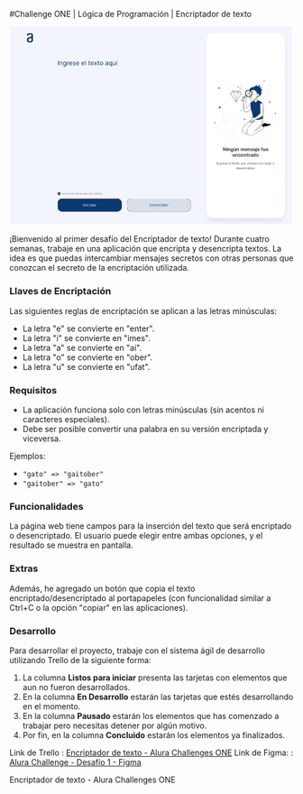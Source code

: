 #Challenge ONE | Lógica de Programación | Encriptador de texto

<p align="center">
     <img width="500" heigth="300" src="img/proyecto.png">
</p>

¡Bienvenido al primer desafío del Encriptador de texto! Durante cuatro semanas, trabaje en una aplicación que encripta y desencripta textos. La idea es que puedas intercambiar mensajes secretos con otras personas que conozcan el secreto de la encriptación utilizada.


### Llaves de Encriptación

Las siguientes reglas de encriptación se aplican a las letras minúsculas:

- La letra "e" se convierte en "enter".
- La letra "i" se convierte en "imes".
- La letra "a" se convierte en "ai".
- La letra "o" se convierte en "ober".
- La letra "u" se convierte en "ufat".


### Requisitos

- La aplicación funciona solo con letras minúsculas (sin acentos ni caracteres especiales).
- Debe ser posible convertir una palabra en su versión encriptada y viceversa.

Ejemplos:
- `"gato" => "gaitober"`
- `"gaitober" => "gato"`


### Funcionalidades

La página web tiene campos para la inserción del texto que será encriptado o desencriptado. El usuario puede elegir entre ambas opciones, y el resultado se muestra en pantalla.


### Extras

Además, he agregado un botón que copia el texto encriptado/desencriptado al portapapeles (con funcionalidad similar a Ctrl+C o la opción "copiar" en las aplicaciones).


### Desarrollo

Para desarrollar el proyecto, trabaje con el sistema ágil de desarrollo utilizando Trello de la siguiente forma:

1. La columna **Listos para iniciar** presenta las tarjetas con elementos que aun no fueron desarrollados.
2. En la columna **En Desarrollo** estarán las tarjetas que estés desarrollando en el momento.
3. En la columna **Pausado** estarán los elementos que has comenzado a trabajar pero necesitas detener por algún motivo.
4. Por fin, en la columna **Concluido** estarán los elementos ya finalizados.

Link de Trello : [Encriptador de texto - Alura Challenges ONE](https://trello.com/b/WTdfcewC/encriptador-de-texto-alura-challenges-oracle-one)
Link de Figma: : [Alura Challenge - Desafío 1 - Figma](https://www.figma.com/design/trP3p5nEh7XUyB3n2bomjP/Alura-Challenge---Desaf%C3%ADo-1---L%C3%B3gica?node-id=2-72&t=lkrkW6N5V1jTo3gj-0)

Encriptador de texto - Alura Challenges ONE

